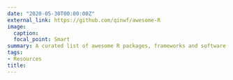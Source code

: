 ```yaml
---
date: "2020-05-30T00:00:00Z"
external_link: https://github.com/qinwf/awesome-R
image:
  caption: 
  focal_point: Smart
summary: A curated list of awesome R packages, frameworks and software.
tags:
- Resources
title: 
---
```

